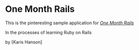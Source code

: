 # One Month Rails

This is the pinteresting sample application for 
[*One Month Rails*](http://onemonthrails.com)

In the processes of learning Ruby on Rails

by [Karis Hanson]
